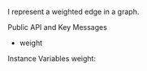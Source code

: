I represent a weighted edge in a graph. 

Public API and Key Messages
- weight
 
Instance Variables
	weight: <Number>